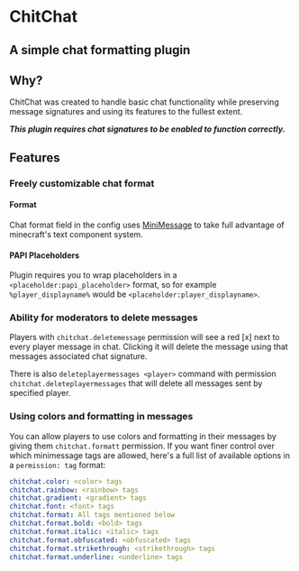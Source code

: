 # ChitChat
## A simple chat formatting plugin

## Why?

ChitChat was created to handle basic chat functionality while preserving message signatures and using its features to
the fullest extent.

***This plugin requires chat signatures to be enabled to function correctly.***

## Features

### Freely customizable chat format

#### Format

Chat format field in the config uses [MiniMessage](https://docs.advntr.dev/minimessage/format.html) to take full
advantage of minecraft's text component system. 

#### PAPI Placeholders

Plugin requires you to wrap placeholders in a `<placeholder:papi_placeholder>` format, so for example
`%player_displayname%` would be `<placeholder:player_displayname>`.

### Ability for moderators to delete messages

Players with `chitchat.deletemessage` permission will see a red [x] next to every player message in chat. Clicking it
will delete the message using that messages associated chat signature.

There is also `deleteplayermessages <player>` command with permission `chitchat.deleteplayermessages` that will delete all messages sent by specified player.

### Using colors and formatting in messages

You can allow players to use colors and formatting in their messages by giving them `chitchat.formatt` permission.
If you want finer control over which minimessage tags are allowed, here's a full list of available options in a
`permission: tag` format:
```yaml
chitchat.color: <color> tags
chitchat.rainbow: <rainbow> tags
chitchat.gradient: <gradient> tags
chitchat.font: <font> tags
chitchat.format: All tags mentioned below
chitchat.format.bold: <bold> tags
chitchat.format.italic: <italic> tags
chitchat.format.obfuscated: <obfuscated> tags
chitchat.format.strikethrough: <strikethrough> tags
chitchat.format.underline: <underline> tags
```
